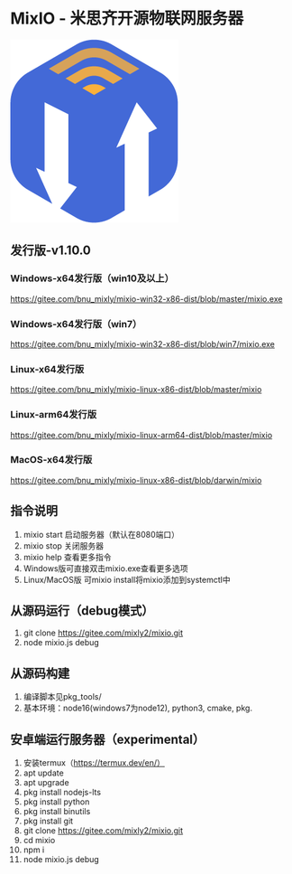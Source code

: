 # MixIO - 米思齐开源物联网服务器
![输入图片说明](img/shortcut.png)

## 发行版-v1.10.0

### Windows-x64发行版（win10及以上）
https://gitee.com/bnu_mixly/mixio-win32-x86-dist/blob/master/mixio.exe

### Windows-x64发行版（win7）
https://gitee.com/bnu_mixly/mixio-win32-x86-dist/blob/win7/mixio.exe

### Linux-x64发行版
https://gitee.com/bnu_mixly/mixio-linux-x86-dist/blob/master/mixio

### Linux-arm64发行版
https://gitee.com/bnu_mixly/mixio-linux-arm64-dist/blob/master/mixio

### MacOS-x64发行版
https://gitee.com/bnu_mixly/mixio-linux-x86-dist/blob/darwin/mixio


## 指令说明
1. mixio start 启动服务器（默认在8080端口）
2. mixio stop 关闭服务器
3. mixio help 查看更多指令
4. Windows版可直接双击mixio.exe查看更多选项
5. Linux/MacOS版 可mixio install将mixio添加到systemctl中

## 从源码运行（debug模式）
1. git clone https://gitee.com/mixly2/mixio.git
2. node mixio.js debug

## 从源码构建
1. 编译脚本见pkg_tools/
2. 基本环境：node16(windows7为node12), python3, cmake, pkg.

## 安卓端运行服务器（experimental）
1. 安装termux（https://termux.dev/en/）
2. apt update
3. apt upgrade
4. pkg install nodejs-lts
5. pkg install python
6. pkg install binutils
7. pkg install git
8. git clone https://gitee.com/mixly2/mixio.git
9. cd mixio
10. npm i
11. node mixio.js debug